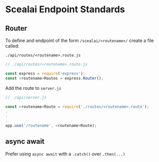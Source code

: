 # Scealai Endpoint Standards

## Router


To define and endpoint of the form `/scealai/<routename>/`
create a file called:

`./api/routes/<routename>.route.js`

```javascript
// ./api/routes/<routename>.route.js

const express = require('express');
const <routename>Routes = express.Router();
```

Add the route to `server.js`

```javascript
// ./api/server.js

const <routename>Route = require('./routes/<routename>.route');
.
.
.
app.use('/routename', <routename>Route);
```


## async await

Prefer using `async await` with a `.catch()` over `.then(...)`






